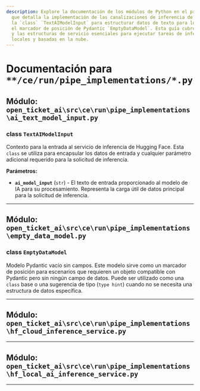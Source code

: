 ```yaml
---
description: Explore la documentación de los módulos de Python en el proyecto `open_ticket_ai`,
  que detalla la implementación de las canalizaciones de inferencia de modelos de IA. Aprenda sobre
  la `class` `TextAIModelInput` para estructurar datos de texto para los modelos de Hugging Face y
  el marcador de posición de Pydantic `EmptyDataModel`. Esta guía cubre los modelos de datos
  y las estructuras de servicio esenciales para ejecutar tareas de inferencia de Hugging Face
  locales y basadas en la nube.
---
```

# Documentación para `**/ce/run/pipe_implementations/*.py`

## Módulo: `open_ticket_ai\src\ce\run\pipe_implementations\ai_text_model_input.py`


### <span style='text-info'>class</span> `TextAIModelInput`

Contexto para la entrada al servicio de inferencia de Hugging Face.
Esta `class` se utiliza para encapsular los datos de entrada y cualquier parámetro adicional
requerido para la solicitud de inferencia.

**Parámetros:**

- **`ai_model_input`** (`str`) - El texto de entrada proporcionado al modelo de IA para su procesamiento.
Representa la carga útil de datos principal para la solicitud de inferencia.


---

## Módulo: `open_ticket_ai\src\ce\run\pipe_implementations\empty_data_model.py`


### <span style='text-info'>class</span> `EmptyDataModel`

Modelo Pydantic vacío sin campos.
Este modelo sirve como un marcador de posición para escenarios que requieren un objeto compatible
con Pydantic pero sin ningún campo de datos. Puede ser utilizado como una `class` base o una
sugerencia de tipo (`type hint`) cuando no se necesita una estructura de datos específica.


---

## Módulo: `open_ticket_ai\src\ce\run\pipe_implementations\hf_cloud_inference_service.py`



---

## Módulo: `open_ticket_ai\src\ce\run\pipe_implementations\hf_local_ai_inference_service.py`



---